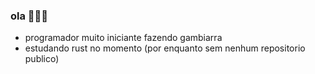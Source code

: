 ### ola 👋👋👋

- programador muito iniciante fazendo gambiarra
- estudando rust no momento (por enquanto sem nenhum repositorio publico)
